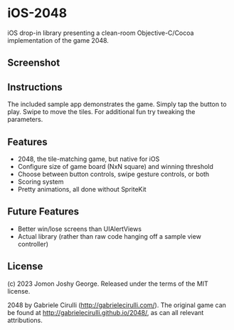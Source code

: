 iOS-2048
================

iOS drop-in library presenting a clean-room Objective-C/Cocoa implementation of the game 2048.

Screenshot
----------

Instructions
------------
The included sample app demonstrates the game. Simply tap the button to play. Swipe to move the tiles. For additional fun try tweaking the parameters.


Features
--------
- 2048, the tile-matching game, but native for iOS
- Configure size of game board (NxN square) and winning threshold
- Choose between button controls, swipe gesture controls, or both
- Scoring system
- Pretty animations, all done without SpriteKit

Future Features
---------------
- Better win/lose screens than UIAlertViews
- Actual library (rather than raw code hanging off a sample view controller)

License
-------
(c) 2023 Jomon Joshy George. Released under the terms of the MIT license.

2048 by Gabriele Cirulli (http://gabrielecirulli.com/). The original game can be found at http://gabrielecirulli.github.io/2048/, as can all relevant attributions. 